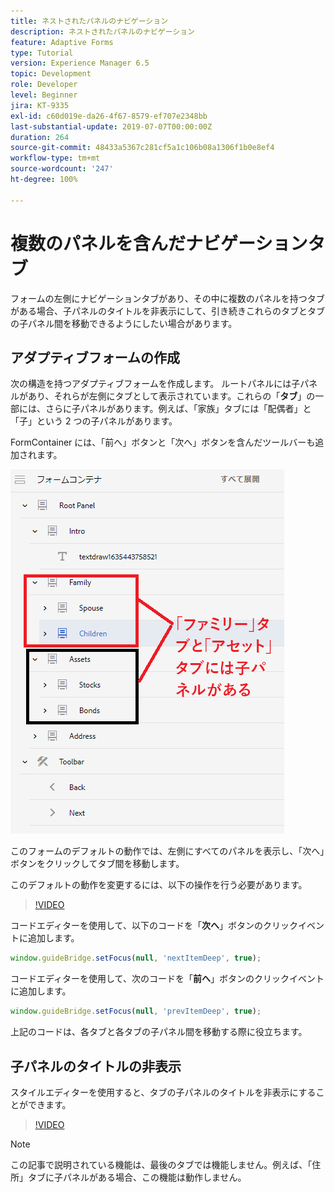 ```yaml
---
title: ネストされたパネルのナビゲーション
description: ネストされたパネルのナビゲーション
feature: Adaptive Forms
type: Tutorial
version: Experience Manager 6.5
topic: Development
role: Developer
level: Beginner
jira: KT-9335
exl-id: c60d019e-da26-4f67-8579-ef707e2348bb
last-substantial-update: 2019-07-07T00:00:00Z
duration: 264
source-git-commit: 48433a5367c281cf5a1c106b08a1306f1b0e8ef4
workflow-type: tm+mt
source-wordcount: '247'
ht-degree: 100%

---
```


# 複数のパネルを含んだナビゲーションタブ

フォームの左側にナビゲーションタブがあり、その中に複数のパネルを持つタブがある場合、子パネルのタイトルを非表示にして、引き続きこれらのタブとタブの子パネル間を移動できるようにしたい場合があります。

## アダプティブフォームの作成

次の構造を持つアダプティブフォームを作成します。 ルートパネルには子パネルがあり、それらが左側にタブとして表示されています。これらの「**タブ**」の一部には、さらに子パネルがあります。例えば、「家族」タブには「配偶者」と「子」という 2 つの子パネルがあります。

FormContainer には、「前へ」ボタンと「次へ」ボタンを含んだツールバーも追加されます。

![toolbar-spacing](assets/multiple-panels.png)



このフォームのデフォルトの動作では、左側にすべてのパネルを表示し、「次へ」ボタンをクリックしてタブ間を移動します。

このデフォルトの動作を変更するには、以下の操作を行う必要があります。

>[!VIDEO](https://video.tv.adobe.com/v/338369?quality=12&learn=on)


コードエディターを使用して、以下のコードを「**次へ**」ボタンのクリックイベントに追加します。

```javascript
window.guideBridge.setFocus(null, 'nextItemDeep', true);
```

コードエディターを使用して、次のコードを「**前へ**」ボタンのクリックイベントに追加します。

```javascript
window.guideBridge.setFocus(null, 'prevItemDeep', true);
```

上記のコードは、各タブと各タブの子パネル間を移動する際に役立ちます。

## 子パネルのタイトルの非表示

スタイルエディターを使用すると、タブの子パネルのタイトルを非表示にすることができます。

>[!VIDEO](https://video.tv.adobe.com/v/338370?quality=12&learn=on)

>[!NOTE]
>
>この記事で説明されている機能は、最後のタブでは機能しません。例えば、「住所」タブに子パネルがある場合、この機能は動作しません。
